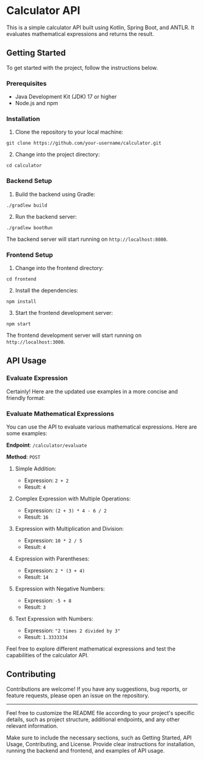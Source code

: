 # Calculator API

This is a simple calculator API built using Kotlin, Spring Boot, and ANTLR. It evaluates mathematical expressions and returns the result.

## Getting Started

To get started with the project, follow the instructions below.

### Prerequisites

- Java Development Kit (JDK) 17 or higher
- Node.js and npm

### Installation

1. Clone the repository to your local machine:

```shell
git clone https://github.com/your-username/calculator.git
```

2. Change into the project directory:

```shell
cd calculator
```

### Backend Setup

1. Build the backend using Gradle:

```shell
./gradlew build
```

2. Run the backend server:

```shell
./gradlew bootRun
```

The backend server will start running on `http://localhost:8080`.

### Frontend Setup

1. Change into the frontend directory:

```shell
cd frontend
```

2. Install the dependencies:

```shell
npm install
```

3. Start the frontend development server:

```shell
npm start
```

The frontend development server will start running on `http://localhost:3000`.

## API Usage

### Evaluate Expression

Certainly! Here are the updated use examples in a more concise and friendly format:

### Evaluate Mathematical Expressions

You can use the API to evaluate various mathematical expressions. Here are some examples:

**Endpoint**: `/calculator/evaluate`

**Method**: `POST`

1. Simple Addition:
    - Expression: `2 + 2`
    - Result: `4`

2. Complex Expression with Multiple Operations:
    - Expression: `(2 + 3) * 4 - 6 / 2`
    - Result: `16`

3. Expression with Multiplication and Division:
    - Expression: `10 * 2 / 5`
    - Result: `4`

4. Expression with Parentheses:
    - Expression: `2 * (3 + 4)`
    - Result: `14`

5. Expression with Negative Numbers:
    - Expression: `-5 + 8`
    - Result: `3`
   
6. Text Expression with Numbers:
   - Expression: `"2 times 2 divided by 3"`
   - Result: `1.3333334`

Feel free to explore different mathematical expressions and test the capabilities of the calculator API.

## Contributing

Contributions are welcome! If you have any suggestions, bug reports, or feature requests, please open an issue on the repository.

---

Feel free to customize the README file according to your project's specific details, such as project structure, additional endpoints, and any other relevant information.

Make sure to include the necessary sections, such as Getting Started, API Usage, Contributing, and License. Provide clear instructions for installation, running the backend and frontend, and examples of API usage.